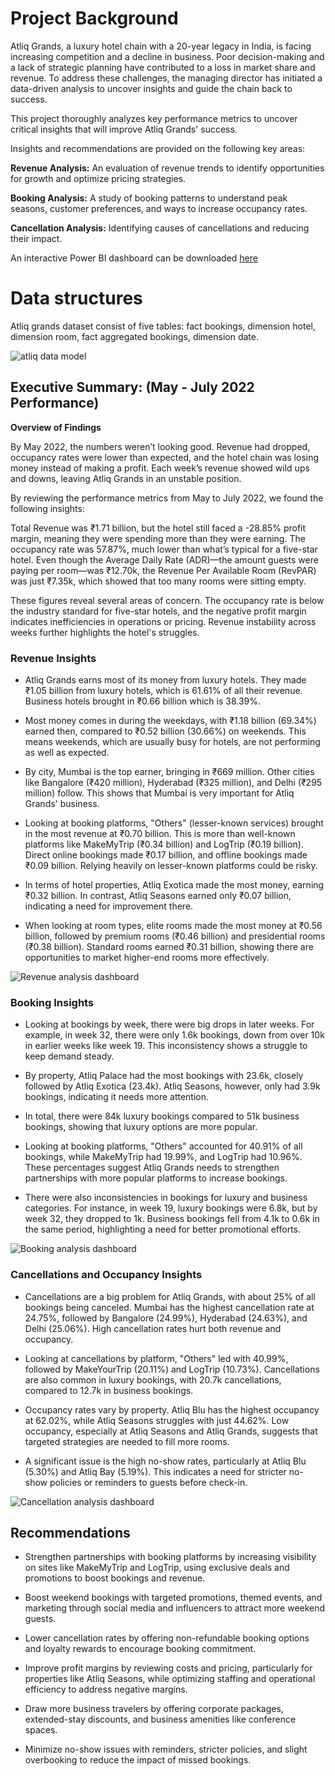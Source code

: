 # Project Background

Atliq Grands, a luxury hotel chain with a 20-year legacy in India, is facing increasing competition and a decline in business. Poor decision-making and a lack of strategic planning have contributed to a loss in market share and revenue. To address these challenges, the managing director has initiated a data-driven analysis to uncover insights and guide the chain back to success.

This project thoroughly analyzes key performance metrics to uncover critical insights that will improve Atliq Grands' success. 

Insights and recommendations are provided on the following key areas:

**Revenue Analysis:** An evaluation of revenue trends to identify opportunities for growth and optimize pricing strategies.

**Booking Analysis:** A study of booking patterns to understand peak seasons, customer preferences, and ways to increase occupancy rates.

**Cancellation Analysis:** Identifying causes of cancellations and reducing their impact.

An interactive Power BI dashboard can be downloaded [here](/Atliq%20hospitality%20analysis.pbix) 

# Data structures

Atliq grands dataset consist of five tables: fact bookings, dimension hotel, dimension room, fact aggregated bookings, dimension date.

![atliq data model](/Atliq%20data%20model.png)

## Executive Summary: (May - July 2022 Performance)

**Overview of Findings**

By May 2022, the numbers weren’t looking good. Revenue had dropped, occupancy rates were lower than expected, and the hotel chain was losing money instead of making a profit. Each week’s revenue showed wild ups and downs, leaving Atliq Grands in an unstable position.

By reviewing the performance metrics from May to July 2022, we found the following insights:

Total Revenue was ₹1.71 billion, but the hotel still faced a -28.85% profit margin, meaning they were spending more than they were earning.
The occupancy rate was 57.87%, much lower than what’s typical for a five-star hotel.
Even though the Average Daily Rate (ADR)—the amount guests were paying per room—was ₹12.70k, the Revenue Per Available Room (RevPAR) was just ₹7.35k, which showed that too many rooms were sitting empty.

These figures reveal several areas of concern. The occupancy rate is below the industry standard for five-star hotels, and the negative profit margin indicates inefficiencies in operations or pricing. Revenue instability across weeks further highlights the hotel's struggles.


### Revenue Insights

- Atliq Grands earns most of its money from luxury hotels. They made ₹1.05 billion from luxury hotels, which is 61.61% of all their revenue. Business hotels brought in ₹0.66 billion which is 38.39%.

- Most money comes in during the weekdays, with ₹1.18 billion (69.34%) earned then, compared to ₹0.52 billion (30.66%) on weekends. This means weekends, which are usually busy for hotels, are not performing as well as expected.

- By city, Mumbai is the top earner, bringing in ₹669 million. Other cities like Bangalore (₹420 million), Hyderabad (₹325 million), and Delhi (₹295 million) follow. This shows that Mumbai is very important for Atliq Grands' business.

- Looking at booking platforms, "Others" (lesser-known services) brought in the most revenue at ₹0.70 billion. This is more than well-known platforms like MakeMyTrip (₹0.34 billion) and LogTrip (₹0.19 billion). Direct online bookings made ₹0.17 billion, and offline bookings made ₹0.09 billion. Relying heavily on lesser-known platforms could be risky.

- In terms of hotel properties, Atliq Exotica made the most money, earning ₹0.32 billion. In contrast, Atliq Seasons earned only ₹0.07 billion, indicating a need for improvement there.

- When looking at room types, elite rooms made the most money at ₹0.56 billion, followed by premium rooms (₹0.46 billion) and presidential rooms (₹0.38 billion). Standard rooms earned ₹0.31 billion, showing there are opportunities to market higher-end rooms more effectively.

![Revenue analysis dashboard](/Revenue_analysis.png)

### Booking Insights

- Looking at bookings by week, there were big drops in later weeks. For example, in week 32, there were only 1.6k bookings, down from over 10k in earlier weeks like week 19. This inconsistency shows a struggle to keep demand steady.

- By property, Atliq Palace had the most bookings with 23.6k, closely followed by Atliq Exotica (23.4k). Atliq Seasons, however, only had 3.9k bookings, indicating it needs more attention.

- In total, there were 84k luxury bookings compared to 51k business bookings, showing that luxury options are more popular.

- Looking at booking platforms, "Others" accounted for 40.91% of all bookings, while MakeMyTrip had 19.99%, and LogTrip had 10.96%. These percentages suggest Atliq Grands needs to strengthen partnerships with more popular platforms to increase bookings.

- There were also inconsistencies in bookings for luxury and business categories. For instance, in week 19, luxury bookings were 6.8k, but by week 32, they dropped to 1k. Business bookings fell from 4.1k to 0.6k in the same period, highlighting a need for better promotional efforts.

![Booking analysis dashboard](/Booking_analysis.png)

### Cancellations and Occupancy Insights

- Cancellations are a big problem for Atliq Grands, with about 25% of all bookings being canceled. Mumbai has the highest cancellation rate at 24.75%, followed by Bangalore (24.99%), Hyderabad (24.63%), and Delhi (25.06%). High cancellation rates hurt both revenue and occupancy.

- Looking at cancellations by platform, "Others" led with 40.99%, followed by MakeYourTrip (20.11%) and LogTrip (10.73%). Cancellations are also common in luxury bookings, with 20.7k cancellations, compared to 12.7k in business bookings.

- Occupancy rates vary by property. Atliq Blu has the highest occupancy at 62.02%, while Atliq Seasons struggles with just 44.62%. Low occupancy, especially at Atliq Seasons and Atliq Grands, suggests that targeted strategies are needed to fill more rooms.

- A significant issue is the high no-show rates, particularly at Atliq Blu (5.30%) and Atliq Bay (5.19%). This indicates a need for stricter no-show policies or reminders to guests before check-in.

![Cancellation analysis dashboard](/Cancellation_analysis.png)

## Recommendations

- Strengthen partnerships with booking platforms by increasing visibility on sites like MakeMyTrip and LogTrip, using exclusive deals and promotions to boost bookings and revenue.

- Boost weekend bookings with targeted promotions, themed events, and marketing through social media and influencers to attract more weekend guests.

- Lower cancellation rates by offering non-refundable booking options and loyalty rewards to encourage booking commitment.

- Improve profit margins by reviewing costs and pricing, particularly for properties like Atliq Seasons, while optimizing staffing and operational efficiency to address negative margins.

- Draw more business travelers by offering corporate packages, extended-stay discounts, and business amenities like conference spaces.

- Minimize no-show issues with reminders, stricter policies, and slight overbooking to reduce the impact of missed bookings.